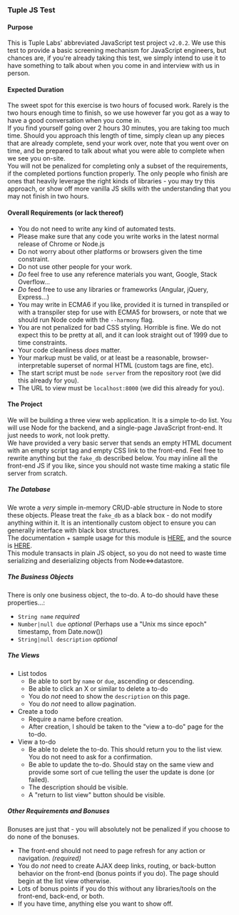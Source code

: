 

### Tuple JS Test

#### Purpose

This is Tuple Labs' abbreviated JavaScript test project `v2.0.2`. We use this test to provide a basic screening mechanism for JavaScript engineers, but chances are, if you're already taking this test, we simply intend to use it to have something to talk about when you come in and interview with us in person.

#### Expected Duration

The sweet spot for this exercise is two hours of focused work. Rarely is the two hours enough time to finish, so we use however far you got as a way to have a good conversation when you come in.  
If you find yourself going over 2 hours 30 minutes, you are taking too much time. Should you approach this length of time, simply clean up any pieces that are already complete, send your work over, note that you went over on time, and be prepared to talk about what you were able to complete when we see you on-site.   
You will not be penalized for completing only a subset of the requirements, if the completed portions function properly. The only people who finish are ones that heavily leverage the right kinds of libraries - you may try this approach, or show off more vanilla JS skills with the understanding that you may not finish in two hours.

#### Overall Requirements (or lack thereof)

- You do not need to write any kind of automated tests.
- Please make sure that any code you write works in the latest normal release of Chrome or Node.js
- Do not worry about other platforms or browsers given the time constraint.
- Do not use other people for your work.
- *Do* feel free to use any reference materials you want, Google, Stack Overflow...
- *Do* feed free to use any libraries or frameworks (Angular, jQuery, Express...)
- You may write in ECMA6 if you like, provided it is turned in transpiled or with a transpiler step for use with ECMA5 for browsers, or note that we should run Node code with the `--harmony` flag.
- You are not penalized for bad CSS styling. Horrible is fine. We do not expect this to be pretty at all, and it can look straight out of 1999 due to time constraints.
- Your code cleanliness *does* matter.
- Your markup must be valid, or at least be a reasonable, browser-interpretable superset of normal HTML (custom tags are fine, etc).
- The start script must be `node server` from the repository root (we did this already for you).
- The URL to view must be `localhost:8000` (we did this already for you).

#### The Project

We will be building a three view web application. It is a simple to-do list. You will use Node for the backend, and a single-page JavaScript front-end. It just needs to *work*, not look pretty.  
We have provided a very basic server that sends an empty HTML document with an empty script tag and empty CSS link to the front-end. Feel free to rewrite anything but the `fake_db` described below. You may inline all the front-end JS if you like, since you should not waste time making a static file server from scratch.

##### The Database

We wrote a *very* simple in-memory CRUD-able structure in Node to store these objects. Please treat the `fake_db` as a black box - do not modify anything within it. It is an intentionally custom object to ensure you can generally interface with black box structures.  
The documentation + sample usage for this module is [HERE](https://github.com/andrew-templeton/tuple-test-js-2/blob/master/seed.js), and the source is [HERE](https://github.com/andrew-templeton/tuple-test-js-2/blob/master/fake_db.js).  
This module transacts in plain JS object, so you do not need to waste time serializing and deserializing objects from Node<=>datastore.

##### The Business Objects

There is only one business object, the to-do. A to-do should have these properties...:
- `String name` *required*
- `Number|null due` *optional* (Perhaps use a "Unix ms since epoch" timestamp, from Date.now())
- `String|null description` *optional*

##### The Views

- List todos
  - Be able to sort by `name` or `due`, ascending or descending.
  - Be able to click an X or similar to delete a to-do
  - You do *not* need to show the `description` on this page.
  - You do *not* need to allow pagination.
- Create a todo
  - Require a name before creation.
  - After creation, I should be taken to the "view a to-do" page for the to-do.
- View a to-do
  - Be able to delete the to-do. This should return you to the list view. You do not need to ask for a confirmation.
  - Be able to update the to-do. Should stay on the same view and provide some sort of cue telling the user the update is done (or failed).
  - The description should be visible.
  - A "return to list view" button should be visible.

##### Other Requirements and Bonuses

Bonuses are just that - you will absolutely not be penalized if you choose to do none of the bonuses.

- The front-end should not need to page refresh for any action or navigation. *(required)*
- You do *not* need to create AJAX deep links, routing, or back-button behavior on the front-end (bonus points if you do). The page should begin at the list view otherwise.
- Lots of bonus points if you do this without any libraries/tools on the front-end, back-end, or both.
- If you have time, anything else you want to show off.


